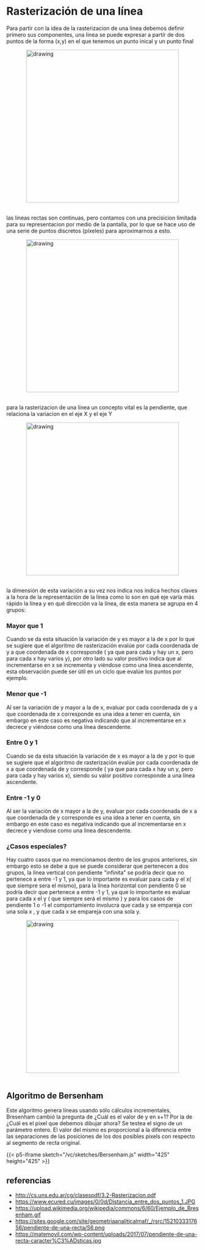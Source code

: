 # Rasterización de una línea

Para partir con la idea de la rasterizacion de una linea debemos definir primero sus componentes,
una linea se puede expresar a partir de dos puntos de la forma (x,y) en el que tenemos un punto inical y un punto final

<div class="img" style="display: flex; justify-content: center;">
    <img src="https://www.ecured.cu/images/0/0d/Distancia_entre_dos_puntos_1.JPG" alt="drawing" width="400" > 
    </img>
</div><br>

las lineas rectas son continuas, pero contamos con una precisicion limitada para su representacion por medio de la pantalla, por lo que se hace uso de una serie de puntos discretos (píxeles) para aproximarnos a esto.
<div class="img" style="display: flex; justify-content: center;">
    <img src="https://upload.wikimedia.org/wikipedia/commons/6/60/Ejemplo_de_Bresenham.gif" alt="drawing" width="400" > 
    </img>
</div><br>

para la rasterizacion de una linea un concepto vital es la pendiente, que relaciona la variacion en el eje X y el eje Y

<div class="img" style="display: flex; justify-content: center;">
    <img src="https://sites.google.com/site/geometriaanaliticalmaf/_/rsrc/1521033317656/pendiente-de-una-recta/S6.png" alt="drawing" width="400" > 
    </img>
</div><br>

la dimensión de esta variación a su vez nos indica nos indica hechos claves a la hora de la representación de la línea como lo son en qué eje varía más rápido la línea y en qué dirección va la línea, de esta manera se agrupa en 4 grupos:
### Mayor que 1
Cuando se da esta situación la variación de y es mayor a la de x por lo que se sugiere que el algoritmo de rasterización evalúe por cada coordenada de y a que coordenada de x corresponde ( ya que para cada y hay un x, pero para cada x hay varios y), por otro lado su valor positivo indica que al incrementarse en x se incrementa y viéndose como una línea ascendente, esta observación puede ser útil en un ciclo que evalúe los puntos por ejemplo.
### Menor que -1
Al ser la variación de y mayor a la de x, evaluar por cada coordenada de y a que coordenada de x corresponde es una idea a tener en cuenta, sin embargo en este caso es negativa indicando que al incrementarse en x decrece y viéndose como una línea descendente.
### Entre 0 y 1
Cuando se da esta situación la variación de x es mayor a la de y por lo que se sugiere que el algoritmo de rasterización evalúe por cada coordenada de x a que coordenada de y corresponde ( ya que para cada x hay un y, pero para cada y hay varios x), siendo su valor positivo corresponde a una línea ascendente.
### Entre -1 y 0
Al ser la variación de x mayor a la de y, evaluar por cada coordenada de x a que coordenada de y corresponde es una idea a tener en cuenta, sin embargo en este caso es negativa indicando que al incrementarse en x decrece y viendose como una linea descendente.
### ¿Casos especiales?
Hay cuatro casos que no mencionamos dentro de los grupos anteriores, sin embargo esto se debe a que se puede considerar que pertenecen a dos grupos, la línea vertical con pendiente "infinita" se podría decir que no pertenece a entre -1 y 1, ya que lo importante es evaluar para cada y el x( que siempre sera el mismo), para la línea horizontal con pendiente 0 se podría decir que pertenece a entre -1 y 1, ya que lo importante es evaluar para cada x el y ( que siempre será el mismo ) y para los casos de pendiente 1 o -1 el comportamiento involucra que cada y se empareja con una sola x , y que cada x se empareja con una sola y.

<div class="img" style="display: flex; justify-content: center;">
    <img src="https://matemovil.com/wp-content/uploads/2017/07/pendiente-de-una-recta-caracter%C3%ADsticas.jpg" alt="drawing" width="400" > 
    </img>
</div><br>

## Algoritmo de Bersenham

Este algoritmo genera líneas usando sólo cálculos incrementales, Bresenham cambió la pregunta de
¿Cuál es el valor de y en x+1? Por la de ¿Cuál es el pixel que debemos dibujar ahora?
Se testea el signo de un parámetro entero. El valor del mismo es proporcional a la diferencia entre
las separaciones de las posiciones de los dos posibles pixels con respecto al segmento
de recta original.


{{< p5-iframe sketch="/vc/sketches/Bersenham.js" width="425" height="425" >}}

## referencias

- http://cs.uns.edu.ar/cg/clasespdf/3.2-Rasterizacion.pdf
- https://www.ecured.cu/images/0/0d/Distancia_entre_dos_puntos_1.JPG
- https://upload.wikimedia.org/wikipedia/commons/6/60/Ejemplo_de_Bresenham.gif
- https://sites.google.com/site/geometriaanaliticalmaf/_/rsrc/1521033317656/pendiente-de-una-recta/S6.png
- https://matemovil.com/wp-content/uploads/2017/07/pendiente-de-una-recta-caracter%C3%ADsticas.jpg
